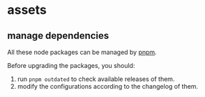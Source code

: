 # assets

## manage dependencies

All these node packages can be managed by [pnpm](https://pnpm.io/).

Before upgrading the packages, you should:

1. run `pnpm outdated` to check available releases of them.
2. modify the configurations according to the changelog of them.

